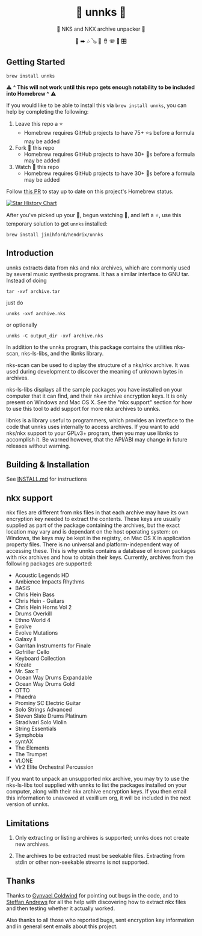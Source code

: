 <div align="center">

# 🎸 unnks 🥁

🎺 NKS and NKX archive unpacker 🎹

📁 ➡️ 🎶 🪕 🎻 🪘 🪗 🎷 🎛️

</div>

## Getting Started

    brew install unnks

⚠️ **^ This will not work until this repo gets enough notability to be included into Homebrew ^** ⚠️

If you would like to be able to install this via `brew install unnks`, you can help by completing the following:

1. Leave this repo a ⭐
   * Homebrew requires GitHub projects to have 75+ ⭐s before a formula may be added
2. Fork 🍴 this repo
   * Homebrew requires GitHub projects to have 30+ 🍴s before a formula may be added
3. Watch 👀 this repo
   * Homebrew requires GitHub projects to have 30+ 👀s before a formula may be added


Follow [this PR](https://github.com/Homebrew/homebrew-core/pull/125071) to stay up to date on this project's Homebrew status.

[![Star History Chart](https://api.star-history.com/svg?repos=jimihford/unnks&type=Date)](https://star-history.com/#jimihford/unnks&Date)

After you've picked up your 🍴, begun watching 👀, and left a ⭐, use this temporary solution to get `unnks` installed:

    brew install jimihford/hendrix/unnks

## Introduction

unnks extracts data from nks and nkx archives, which are commonly used by
several music synthesis programs.  It has a similar interface to GNU tar.
Instead of doing

    tar -xvf archive.tar

just do

    unnks -xvf archive.nks
  
or optionally

    unnks -C output_dir -xvf archive.nks

In addition to the unnks program, this package contains the utilities nks-scan,
nks-ls-libs, and the libnks library.

nks-scan can be used to display the structure of a nks/nkx archive.  It was used
during development to discover the meaning of unknown bytes in archives.

nks-ls-libs displays all the sample packages you have installed on your computer
that it can find, and their nkx archive encryption keys.  It is only present on
Windows and Mac OS X.  See the "nkx support" section for how to use this tool to
add support for more nkx archives to unnks.

libnks is a library useful to programmers, which provides an interface to the
code that unnks uses internally to access archives.  If you want to add nks/nkx
support to your GPLv3+ program, then you may use libnks to accomplish it.  Be
warned however, that the API/ABI may change in future releases without warning.

## Building & Installation

See [INSTALL.md](INSTALL.md) for instructions

## nkx support

nkx files are different from nks files in that each archive may have its own
encryption key needed to extract the contents.  These keys are usually supplied
as part of the package containing the archives, but the exact location may vary
and is dependant on the host operating system: on Windows, the keys may be kept
in the registry, on Mac OS X in application property files.  There is no
universal and platform-independent way of accessing these.  This is why unnks
contains a database of known packages with nkx archives and how to obtain their
keys.  Currently, archives from the following packages are supported:

  - Acoustic Legends HD
  - Ambience Impacts Rhythms
  - BASiS
  - Chris Hein Bass
  - Chris Hein - Guitars
  - Chris Hein Horns Vol 2
  - Drums Overkill
  - Ethno World 4
  - Evolve
  - Evolve Mutations
  - Galaxy II
  - Garritan Instruments for Finale
  - Gofriller Cello
  - Keyboard Collection
  - Kreate
  - Mr. Sax T
  - Ocean Way Drums Expandable
  - Ocean Way Drums Gold
  - OTTO
  - Phaedra
  - Prominy SC Electric Guitar
  - Solo Strings Advanced
  - Steven Slate Drums Platinum
  - Stradivari Solo Violin
  - String Essentials
  - Symphobia
  - syntAX
  - The Elements
  - The Trumpet
  - VI.ONE
  - Vir2 Elite Orchestral Percussion

If you want to unpack an unsupported nkx archive, you may try to use the
nks-ls-libs tool supplied with unnks to list the packages installed on your
computer, along with their nkx archive encryption keys.  If you then email this
information to unavowed at vexillium org, it will be included in the next
version of unnks.


## Limitations

1. Only extracting or listing archives is supported; unnks does not create
   new archives.

2. The archives to be extracted must be seekable files.  Extracting from stdin
   or other non-seekable streams is not supported.

## Thanks

Thanks to [Gynvael Coldwind](https://gynvael.coldwind.pl/?blog=1) for pointing out bugs in the code, and to [Steffan
Andrews](https://orchetect.com/) for all the help with discovering how to extract nkx files and then
testing whether it actually worked.

Also thanks to all those who reported bugs, sent encryption key information and
in general sent emails about this project.

